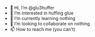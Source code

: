 - 👋 Hi, I’m @glu3huffer
- 👀 I’m interested in huffing glue
- 🌱 I’m currently learning nothing
- 💞️ I’m looking to collaborate on nothing
- 📫 How to reach me (you can't)

<!---
glu3huffer/glu3huffer is a ✨ special ✨ repository because its `README.md` (this file) appears on your GitHub profile.
You can click the Preview link to take a look at your changes.
--->
